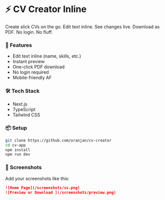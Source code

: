 # ⚡ CV Creator Inline

Create slick CVs on the go. Edit text inline. See changes live. Download as PDF. No login. No fluff.

### 🚀 Features

- Edit text inline (name, skills, etc.)
- Instant preview
- One-click PDF download
- No login required
- Mobile-friendly AF

### 🛠️ Tech Stack

- Next.js
- TypeScript
- Tailwind CSS

### 📦 Setup

```bash
git clone https://github.com/oranjan/cv-creator
cd cv-app
npm install
npm run dev
```

### 📸 Screenshots

Add your screenshots like this:

```md
![Home Page](/screenshots/ss.png)
![Preview or Download ](/screenshots/preview.png)
```
